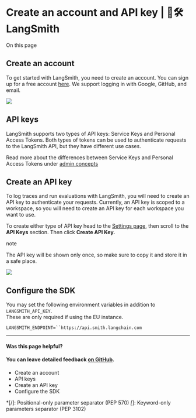 # Create an account and API key | 🦜️🛠️ LangSmith

On this page

## Create an account​

To get started with LangSmith, you need to create an account. You can sign up for a free account [here](https://smith.langchain.com). We support logging in with Google, GitHub, and email.

![](/assets/images/create_account-0f1187e246adb36940a04b89ac2c28a4.png)

## API keys​

LangSmith supports two types of API keys: Service Keys and Personal Access Tokens. Both types of tokens can be used to authenticate requests to the LangSmith API, but they have different use cases.

Read more about the differences between Service Keys and Personal Access Tokens under [admin concepts](/administration/concepts)

## Create an API key​

To log traces and run evaluations with LangSmith, you will need to create an API key to authenticate your requests. Currently, an API key is scoped to a workspace, so you will need to create an API key for each workspace you want to use.

To create either type of API key head to the [Settings page](https://smith.langchain.com/settings), then scroll to the **API Keys** section. Then click **Create API Key.**

note

The API key will be shown only once, so make sure to copy it and store it in a safe place.

![](/assets/images/create_api_key-5fab98924105622c8db8d23924f0a1dc.png)

## Configure the SDK​

You may set the following environment variables in addition to `LANGSMITH_API_KEY`.  
These are only required if using the EU instance.

`LANGSMITH_ENDPOINT=``https://api.smith.langchain.com`

* * *

#### Was this page helpful?

  

#### You can leave detailed feedback [on GitHub](https://github.com/langchain-ai/langsmith-docs/issues/new?title=DOC%3A+%3CPlease+write+a+comprehensive+title+after+the+%27DOC%3A+%27+prefix%3E).

  * Create an account
  * API keys
  * Create an API key
  * Configure the SDK

  *[/]: Positional-only parameter separator (PEP 570)
  *[*]: Keyword-only parameters separator (PEP 3102)